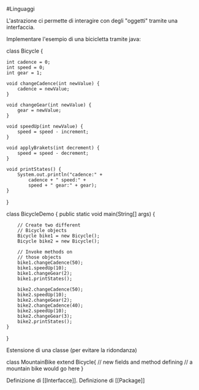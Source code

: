 #Linguaggi 

L'astrazione ci permette di interagire con degli "oggetti" tramite una interfaccia.

Implementare l'esempio di una bicicletta tramite java:

class Bicycle {

	int cadence = 0;
	int speed = 0;
	int gear = 1;

	void changeCadence(int newValue) {
		cadence = newValue;
	}

	void changeGear(int newValue) {
		gear = newValue;
	}

	void speedUp(int newValue) {
		speed = speed - increment;
	}
	
	void applyBrakets(int decrement) {
		speed = speed - decrement;
	}

	void printStates() {
		System.out.println("cadence:" +
			cadence + " speed:" +
			speed + " gear:" + gear);
	}
}


class BicycleDemo {
    public static void main(String[] args) {

        // Create two different 
        // Bicycle objects
        Bicycle bike1 = new Bicycle();
        Bicycle bike2 = new Bicycle();

        // Invoke methods on 
        // those objects
        bike1.changeCadence(50);
        bike1.speedUp(10);
        bike1.changeGear(2);
        bike1.printStates();

        bike2.changeCadence(50);
        bike2.speedUp(10);
        bike2.changeGear(2);
        bike2.changeCadence(40);
        bike2.speedUp(10);
        bike2.changeGear(3);
        bike2.printStates();
    }
}


Estensione di una classe (per evitare la ridondanza) 

class MountainBike extend Bicycle{
	// new fields and method defining
	// a mountain bike would go here
}


Definizione di [[Interfacce]].
Definizione di [[Package]] 





